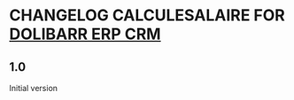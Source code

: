 # CHANGELOG CALCULESALAIRE FOR [DOLIBARR ERP CRM](https://www.dolibarr.org)

## 1.0

Initial version
